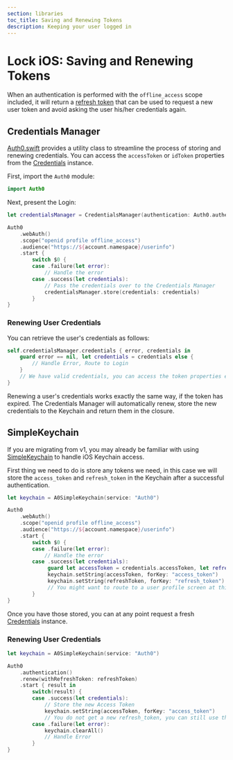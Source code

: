 ```yaml
---
section: libraries
toc_title: Saving and Renewing Tokens
description: Keeping your user logged in
---
```


# Lock iOS: Saving and Renewing Tokens

When an authentication is performed with the `offline_access` scope included, it will return a [refresh token](/refresh-token) that can be used to request a new user token and avoid asking the user his/her credentials again.

## Credentials Manager

[Auth0.swift](https://github.com/auth0/Auth0.swift) provides a utility class to streamline the process of storing and renewing credentials. You can access the `accessToken` or `idToken` properties from the [Credentials](https://github.com/auth0/Auth0.swift/blob/master/Auth0/Credentials.swift) instance.

First, import the `Auth0` module:

```swift
import Auth0
```

Next, present the Login:

```swift 
let credentialsManager = CredentialsManager(authentication: Auth0.authentication())

Auth0
    .webAuth()
    .scope("openid profile offline_access")
    .audience("https://${account.namespace}/userinfo")
    .start {
        switch $0 {
        case .failure(let error):
            // Handle the error
        case .success(let credentials):
            // Pass the credentials over to the Credentials Manager
            credentialsManager.store(credentials: credentials)
        }
}
```

### Renewing User Credentials

You can retrieve the user's credentials as follows:

```swift
self.credentialsManager.credentials { error, credentials in
    guard error == nil, let credentials = credentials else {
        // Handle Error, Route to Login
    }
    // We have valid credentials, you can access the token properties e.g. `idToken`, `accessToken`.
}
```

Renewing a user's credentials works exactly the same way, if the token has expired. The Credentials Manager will automatically renew, store the new credentials to the Keychain and return them in the closure.

## SimpleKeychain

If you are migrating from v1, you may already be familiar with using [SimpleKeychain](https://github.com/auth0/SimpleKeychain) to handle iOS Keychain access.

First thing we need to do is store any tokens we need, in this case we will store the `access_token` and `refresh_token` in the Keychain after a successful authentication.

```swift
let keychain = A0SimpleKeychain(service: "Auth0")

Auth0
    .webAuth()
    .scope("openid profile offline_access")
    .audience("https://${account.namespace}/userinfo")
    .start {
        switch $0 {
        case .failure(let error):
            // Handle the error
        case .success(let credentials):
             guard let accessToken = credentials.accessToken, let refreshToken = credentials.refreshToken else { // Handle Error }
             keychain.setString(accessToken, forKey: "access_token")
             keychain.setString(refreshToken, forKey: "refresh_token")
             // You might want to route to a user profile screen at this point
        }
}
```

Once you have those stored, you can at any point request a fresh [Credentials](https://github.com/auth0/Auth0.swift/blob/master/Auth0/Credentials.swift) instance.

### Renewing User Credentials

```swift
let keychain = A0SimpleKeychain(service: "Auth0")

Auth0
    .authentication()
    .renew(withRefreshToken: refreshToken)
    .start { result in
        switch(result) {
        case .success(let credentials):
            // Store the new Access Token
            keychain.setString(accessToken, forKey: "access_token")
            // You do not get a new refresh_token, you can still use the one you originally had
        case .failure(let error):
            keychain.clearAll()
            // Handle Error
        }
}
```
